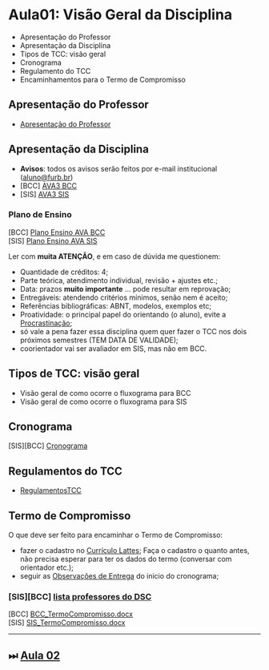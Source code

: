 <!-- \[INICIO] atualizar -->
[AVA3 BCC]: https://ava3.furb.br/course/view.php?id=31568 "AVA3 BCC"  
[Plano Ensino AVA BCC]: https://ava3.furb.br/course/view.php?id=31568&section=1 "Plano Ensino AVA BCC"  
[AVA3 SIS]: https://ava3.furb.br/course/view.php?id=31567 "AVA3 BCC"  
[Plano Ensino AVA SIS]: https://ava3.furb.br/course/view.php?id=31567&section=1 "Plano Ensino AVA BCC"  

# Aula01: Visão Geral da Disciplina

- Apresentação do Professor  
- Apresentação da Disciplina  
- Tipos de TCC: visão geral  
- Cronograma  
- Regulamento do TCC  
- Encaminhamentos para o Termo de Compromisso  

## Apresentação do Professor

- [Apresentação do Professor](https://github.com/dalton-reis/dalton-reis/blob/main/README.md "Apresentação do Professor")  

## Apresentação da Disciplina

- **Avisos**: todos os avisos serão feitos por e-mail institucional (aluno@furb.br)  
- \[BCC] [AVA3 BCC]  
- \[SIS] [AVA3 SIS]  

### Plano de Ensino

\[BCC] [Plano Ensino AVA BCC]  
\[SIS] [Plano Ensino AVA SIS]  

Ler com **muita ATENÇÃO**, e em caso de dúvida me questionem:

- Quantidade de créditos: 4;  
- Parte teórica, atendimento individual, revisão + ajustes etc.;  
- Data: prazos **muito importante** ... pode resultar em reprovação;  
- Entregáveis: atendendo critérios mínimos, senão nem é aceito;  
- Referências bibliográficas: ABNT, modelos, exemplos etc;  
- Proatividade: o principal papel do orientando (o aluno), evite a [Procrastinação](../Material/Procrastinacao.pdf "Procrastinação");  
- só vale a pena fazer essa disciplina quem quer fazer o TCC nos dois próximos semestres (TEM DATA DE VALIDADE);  
- coorientador vai ser avaliador em SIS, mas não em BCC.  

## Tipos de TCC: visão geral

<!-- FIXME: Fazer um fluxograma (mapa de tempo, usar data atual para marcar no mapa o que já passou) no DrawIO do que ocorre nos dois projetos. Tentar usar variáveis para datas do cronograma. E colocar links nas caixas do fluxograma com o material -->
- Visão geral de como ocorre o fluxograma para BCC  
- Visão geral de como ocorre o fluxograma para SIS  

## Cronograma

\[SIS]\[BCC] [Cronograma](../Cronogramas/cronograma.md "Cronograma")  

## Regulamentos do TCC

- [RegulamentosTCC](../regulamentos.md "RegulamentoTCC")  

## Termo de Compromisso  

O que deve ser feito para encaminhar o Termo de Compromisso:  

- fazer o cadastro no [Currículo Lattes](https://wwws.cnpq.br/cvlattesweb/pkg_cv_estr.inicio# "Currículo Lattes"); Faça o cadastro o quanto antes, não precisa esperar para ter os dados do termo (conversar com orientador etc.);  
- seguir as [Observações de Entrega](../Cronogramas/cronograma.md#observações-de-entrega "Observações de Entrega") do inicio do cronograma;  
<!-- - \[SIS]\[BCC] [lista professores do DSC](professoresDSC.md "lista professores do DSC") -->  
### \[SIS]\[BCC] [lista professores do DSC](http://dsc.inf.furb.br/professores "lista professores do DSC")  

\[BCC] [BCC_TermoCompromisso.docx](../Material/BCC_TermoCompromisso.docx "BCC_TermoCompromisso.docx")  
\[SIS] [SIS_TermoCompromisso.docx](../Material/SIS_TermoCompromisso.docx "SIS_TermoCompromisso.docx")  

----------

## ⏭ [Aula 02](aula02Anotacoes.md "Aula 02")  

<!--
[FIXME: arrumar as fontes bibliográficas]  
## Principais Referências Bibliográficas​
-->